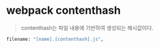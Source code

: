 # webpack contenthash

> contenthash는 파일 내용에 기반하여 생성되는 해시값이다.

```sh
filename: "[name].[contenthash].js",
```
